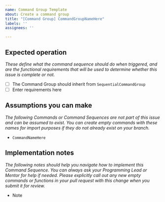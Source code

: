 ```yaml
---
name: Command Group Template
about: Create a command group
title: "[Command Group] CommandGroupNameHere"
labels: ''
assignees: ''

---
```


## Expected operation

_These define what the command sequence should do when triggered, and are the functional requirements that will be used to determine whether this issue is complete or not._

- [ ] The Command Group should inherit from `SequentialCommandGroup`
- [ ] Enter requirements here

## Assumptions you can make

_The following Commands or Command Sequences are not part of this issue and can be assumed to exist. You can create empty commands with these names for import purposes if they do not already exist on your branch._

- `CommandNameHere`

## Implementation notes

_The following notes should help you navigate how to implement this Command Sequence. You can always ask your Programming Lead or Mentor for help if needed. Please explicitly call out any new empty commands or functions in your pull request with this change when you submit it for review._

- Note
